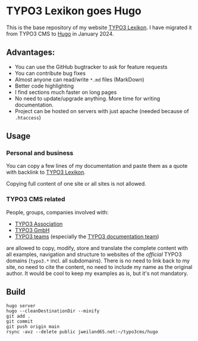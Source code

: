# TYPO3 Lexikon goes Hugo

This is the base repository of my website [TYPO3 Lexikon](https://www.typo3lexikon.de). I have migrated it from TYPO3 CMS to [Hugo](https://gohugo.io/) in January 2024.

## Advantages:

- You can use the GitHub bugtracker to ask for feature requests
- You can contribute bug fixes
- Almost anyone can read/write `*.md` files (MarkDown)
- Better code highlighting
- I find sections much faster on long pages
- No need to update/upgrade anything. More time for writing documentation.
- Project can be hosted on servers with just apache (needed because of `.htaccess`)

## Usage

### Personal and business

You can copy a few lines of my documentation and paste them as a quote with backlink to [TYPO3 Lexikon](https://www.typo3lexikon.de).

Copying full content of one site or all sites is not allowed.

### TYPO3 CMS related

People, groups, companies involved with:

- [TYPO3 Association](https://typo3.org/project/association)
- [TYPO3 GmbH](https://typo3.com/)
- [TYPO3 teams](https://typo3.org/community/teams) (especially the [TYPO3 documentation team](https://typo3.org/community/teams/documentation))

are allowed to copy, modify, store and translate the complete content with all examples, navigation and structure to websites of the *official* TYPO3 domains (`typo3.*` incl. all subdomains). There is no need to link back to my site, no need to cite the content, no need to include my name as the original author. It would be cool to keep my examples as is, but it's not mandatory.

## Build

```shell
hugo server
hugo --cleanDestinationDir --minify
git add .
git commit
git push origin main
rsync -avz --delete public jweiland65.net:~/typo3cms/hugo
```
